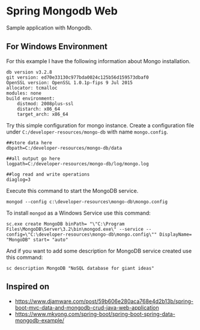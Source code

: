 # Spring Mongodb Web

Sample application with Mongodb.

## For Windows Environment

For this example I have the following information about Mongo installation.

```
db version v3.2.8
git version: ed70e33130c977bda0024c125b56d159573dbaf0
OpenSSL version: OpenSSL 1.0.1p-fips 9 Jul 2015
allocator: tcmalloc
modules: none
build environment:
    distmod: 2008plus-ssl
    distarch: x86_64
    target_arch: x86_64
```

Try this simple configuration for mongo instance.
Create a configuration file under `C:/developer-resources/mongo-db` with name `mongo.config`.

```
##store data here
dbpath=C:/developer-resources/mongo-db/data

##all output go here
logpath=C:/developer-resources/mongo-db/log/mongo.log

##log read and write operations
diaglog=3
```

Execute this command to start the MongoDB service.

```
mongod --config c:\developer-resources\mongo-db\mongo.config
```

To install `mongod` as a Windows Service use this command:

```
sc.exe create MongoDB binPath= "\"C:\Program Files\MongoDB\Server\3.2\bin\mongod.exe\" --service --config=\"C:\developer-resources\mongo-db\mongo.config\"" DisplayName= "MongoDB" start= "auto"
```

And if you want to add some description for MongoDB service created use this command:

```
sc description MongoDB "NoSQL database for giant ideas"
```

## Inspired on

- https://www.djamware.com/post/59b606e280aca768e4d2b13b/spring-boot-mvc-data-and-mongodb-crud-java-web-application
- https://www.mkyong.com/spring-boot/spring-boot-spring-data-mongodb-example/
